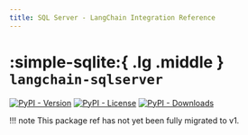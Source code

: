 ```yaml
---
title: SQL Server - LangChain Integration Reference
---
```


# :simple-sqlite:{ .lg .middle } `langchain-sqlserver`

[![PyPI - Version](https://img.shields.io/pypi/v/langchain-sqlserver?label=%20)](https://pypi.org/project/langchain-sqlserver/#history)
[![PyPI - License](https://img.shields.io/pypi/l/langchain-sqlserver)](https://opensource.org/licenses/MIT)
[![PyPI - Downloads](https://img.shields.io/pepy/dt/langchain-sqlserver)](https://pypistats.org/packages/langchain-sqlserver)

!!! note
    This package ref has not yet been fully migrated to v1.
